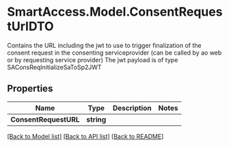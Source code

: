 # SmartAccess.Model.ConsentRequestUrlDTO
Contains the URL including the jwt to use to trigger finalization of the consent request in the consenting serviceprovider (can be called by ao web or by requesting service provider) The jwt payload is of type SAConsReqInitializeSaToSp2JWT

## Properties

Name | Type | Description | Notes
------------ | ------------- | ------------- | -------------
**ConsentRequestURL** | **string** |  | 

[[Back to Model list]](../README.md#documentation-for-models) [[Back to API list]](../README.md#documentation-for-api-endpoints) [[Back to README]](../README.md)

